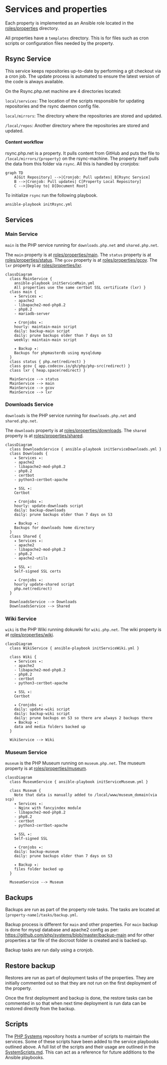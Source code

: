 # Services and properties

Each property is implemented as an Ansible role located in the [roles/properties](roles/properties) directory.

All properties have a `templates` directory. This is for files such as cron scripts or configuration files needed by the property.

## Rsync Service

This service keeps repositories up-to-date by performing a git checkout via a cron job.
The update process is automated to ensure the latest version of the code is always available.

On the Rsync.php.net machine are 4 directories located:

`local/services`: The location of the scripts responsible for updating repositories and the rsync daemon config file.

`local/mirrors`: The directory where the repositories are stored and updated.

`/local/repos`: Another directory where the repositories are stored and updated.

#### Content workflow
rsync.php.net is a property. It pulls content from GitHub and puts the file to `/local/mirrors/{property}` on the rsync-machine.
The property itself pulls the data from this folder via `rsync`. All this is handled by cronjobs:

```mermaid
graph TD
    A[Git Repository] -->|Cronjob: Pull updates| B[Rsync Service]
    B -->|Cronjob: Pull updates| C[Property Local Repository]
    C -->|Deploy to| D[Document Root]
```

To initialize `rsync` run the following playbook.
```sh
ansible-playbook initRsync.yml
```

## Services

### Main Service

`main` is the PHP service running for `downloads.php.net` and `shared.php.net`.

The `main` property is at [roles/properties/main](roles/properties/main).
The `status` property is at [roles/properties/status](roles/properties/status).
The `gcov` property is at [roles/properties/gcov](roles/properties/gcov).
The `lxr` property is at [roles/properties/lxr](roles/properties/lxr).

```mermaid
classDiagram
  class MainService { 
    ansible-playbook initServiceMain.yml
    All properties use the same certbot SSL certificate (lxr) }
  class main {
    ✦ Services ✦:
    - apache2
    - libapache2-mod-php8.2
    - php8.2
    - mariadb-server

    ✦ Cronjobs ✦:
    hourly: maintain-main script
    daily: backup-main script
    daily: prune backups older than 7 days on S3
    weekly: maintain-main script

    ✦ Backup ✦:
    Backups for phpmasterdb using mysqldump
  }
  class status { php.net(redirect) }
  class gcov { app.codecov.io/gh/php/php-src(redirect) }
  class lxr { heap.space(redirect) }

  MainService --> status
  MainService --> main
  MainService --> gcov
  MainService --> lxr
```

### Downloads Service

`downloads` is the PHP service running for `downloads.php.net` and `shared.php.net`.

The `downloads` property is at [roles/properties/downloads](roles/properties/downloads).
The `shared` property is at [roles/properties/shared](roles/properties/shared).

```mermaid
classDiagram
  class DownloadsService { ansible-playbook initServiceDownloads.yml }
  class Downloads {
    ✦ Services ✦: 
    - apache2
    - libapache2-mod-php8.2
    - php8.2
    - certbot
    - python3-certbot-apache

    ✦ SSL ✦:
    Certbot

    ✦ Cronjobs ✦:
    hourly: update-downloads script
    daily: backup-downloads
    daily: prune backups older than 7 days on S3

    ✦ Backup ✦:
    Backups for downloads home directory
  }
  class Shared {
    ✦ Services ✦:
    - apache2
    - libapache2-mod-php8.2
    - php8.2
    - apache2-utils

    ✦ SSL ✦:
    Self-signed SSL certs

    ✦ Cronjobs ✦:
    hourly update-shared script
    php.net(redirect)
  }

  DownloadsService --> Downloads 
  DownloadsService --> Shared 
```


### Wiki Service

`wiki` is the PHP Wiki running dokuwiki for `wiki.php.net`.
The wiki property is at [roles/properties/wiki](roles/properties/wiki).

```mermaid
classDiagram
  class WikiService { ansible-playbook initServiceWiki.yml }
  
  class Wiki {
    ✦ Services ✦:
    - apache2
    - libapache2-mod-php8.2
    - php8.2
    - certbot
    - python3-certbot-apache

    ✦ SSL ✦:
    Certbot

    ✦ Cronjobs ✦:
    daily: update-wiki script
    daily: backup-wiki script
    daily: prune backups on S3 so there are always 2 backups there
    ✦ Backup ✦:
    data and media folders backed up
  }

  WikiService --> Wiki
```


### Museum Service

`museum` is the PHP Museum running on `museum.php.net`.
The museum property is at [roles/properties/museum](roles/properties/museum).

```mermaid
classDiagram
  class MuseumService { ansible-playbook initServiceMuseum.yml }
  
  class Museum {
    Note that data is manually added to /local/www/museum_domain(via scp)
    ✦ Services ✦:
    - Nginx with fancyindex module
    - libapache2-mod-php8.2
    - php8.2
    - certbot
    - python3-certbot-apache

    ✦ SSL ✦:
    Self-signed SSL
    
    ✦ Cronjobs ✦:
    daily: backup-museum
    daily: prune backups older than 7 days on S3

    ✦ Backup ✦:
    files folder backed up
  }

  MuseumService --> Museum
```

## Backups

Backups are run as part of the property role tasks. The tasks are located at `[property-name]/tasks/backup.yml`.

Backup process is different for `main` and other properties. For `main` backup is done for mysql database and apache2 config as per: https://github.com/php/systems/blob/master/backup-main and for other properties a tar file of the docroot folder is created and is backed up.

Backup tasks are run daily using a cronjob.

## Restore backup

Restores are run as part of deployment tasks of the properties. They are initially commented out so that they are not run on the first deployment of the property.

Once the first deployment and backup is done, the restore tasks can be commented in so that when next time deployment is run data can be restored directly from the backup.

## Scripts

The [PHP Systems](https://github.com/php/systems) repository hosts a number of scripts to maintain the services. Some of these scripts have been added to the service playbooks outlined above. A full list of the scripts and their usage are outlined in the [SystemScripts.md](SystemScripts.md). This can act as a reference for future additions to the Ansible playbooks.
